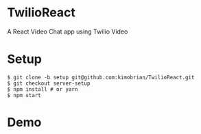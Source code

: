 # TwilioReact
A React Video Chat app using Twilio Video

# Setup

```
$ git clone -b setup git@github.com:kimobrian/TwilioReact.git
$ git checkout server-setup
$ npm install # or yarn
$ npm start
```

# Demo
